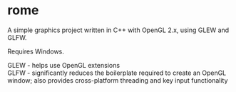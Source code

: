 rome
====

A simple graphics project written in C++ with OpenGL 2.x, using GLEW and GLFW.    
  
Requires Windows.  
  
GLEW - helps use OpenGL extensions  
GLFW - significantly reduces the boilerplate required to create an OpenGL window; also provides cross-platform threading and key input functionality